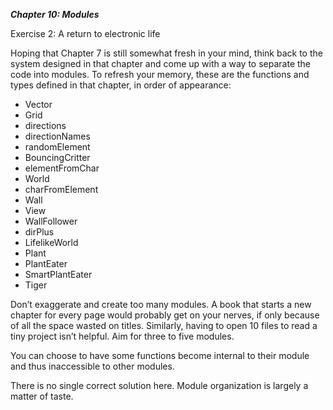 ***Chapter 10: Modules***

Exercise 2: A return to electronic life

Hoping that Chapter 7 is still somewhat fresh in your mind, think back to the 
system designed in that chapter and come up with a way to separate the code into
modules. To refresh your memory, these are the functions and types defined in
that chapter, in order of appearance:

- Vector
- Grid
- directions
- directionNames
- randomElement
- BouncingCritter
- elementFromChar
- World
- charFromElement
- Wall
- View
- WallFollower
- dirPlus
- LifelikeWorld
- Plant
- PlantEater
- SmartPlantEater
- Tiger

Don’t exaggerate and create too many modules. A book that starts a new chapter
for every page would probably get on your nerves, if only because of all the
space wasted on titles. Similarly, having to open 10 files to read a tiny
project isn’t helpful. Aim for three to five modules.

You can choose to have some functions become internal to their module and thus
inaccessible to other modules.

There is no single correct solution here. Module organization is largely a
matter of taste.